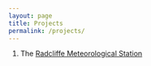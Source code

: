 ```yaml
---
layout: page
title: Projects
permalink: /projects/
---
```



1. The [Radcliffe Meteorological Station](https://charlesknight1.github.io/rms)